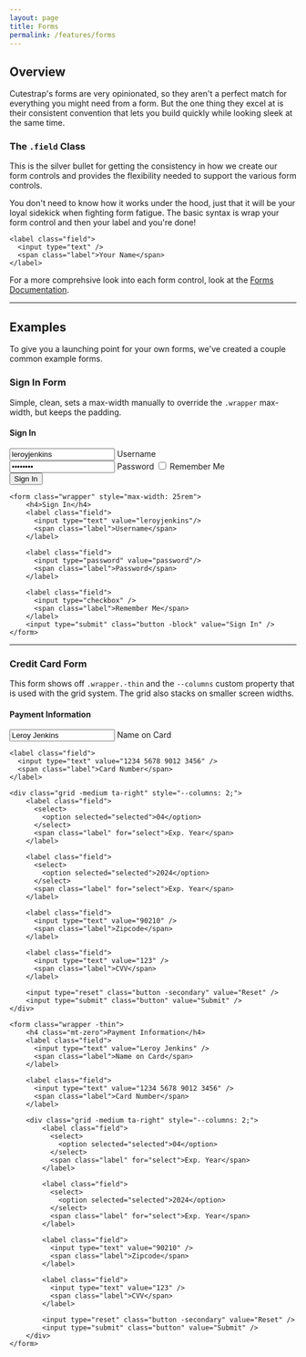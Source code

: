 ```yaml
---
layout: page
title: Forms
permalink: /features/forms
---
```


## Overview

Cutestrap's forms are very opinionated, so they aren't a perfect match for 
everything you might need from a form. But the one thing they excel at is
their consistent convention that lets you build quickly while looking sleek at
the same time.

### The `.field` Class

This is the silver bullet for getting the consistency in how we create our form
controls and provides the flexibility needed to support the various form controls.

You don't need to know how it works under the hood, just that it will be your
loyal sidekick when fighting form fatigue. The basic syntax is wrap your form
control and then your label and you're done!

```
<label class="field">
  <input type="text" />
  <span class="label">Your Name</span>
</label>
```

For a more comprehsive look into each form control, look at the
[Forms Documentation](https://docs.cutestrap.com/section-4.html).

---

## Examples

To give you a launching point for your own forms, we've created a couple common
example forms.

### Sign In Form

<p class="mb-zero">
    Simple, clean, sets a max-width manually to override the <code>.wrapper</code> max-width, but
keeps the padding.
</p>

<form class="wrapper" style="max-width: 25rem">
    <h4 class="mt-zero">Sign In</h4>
    <label class="field">
      <input type="text" value="leroyjenkins"/>
      <span class="label">Username</span>
    </label>
    <label class="field">
      <input type="password" value="password"/>
      <span class="label">Password</span>
    </label>
    <label class="field">
      <input type="checkbox" />
      <span class="label">Remember Me</span>
    </label>
    <input type="submit" class="button -block" value="Sign In" />
</form>

```
<form class="wrapper" style="max-width: 25rem">
    <h4>Sign In</h4>
    <label class="field">
      <input type="text" value="leroyjenkins"/>
      <span class="label">Username</span>
    </label>

    <label class="field">
      <input type="password" value="password"/>
      <span class="label">Password</span>
    </label>

    <label class="field">
      <input type="checkbox" />
      <span class="label">Remember Me</span>
    </label>
    <input type="submit" class="button -block" value="Sign In" />
</form>
```

---

### Credit Card Form

<p class="mb-zero">
    This form shows off <code>.wrapper.-thin</code> and the <code>--columns</code> custom property
that is used with the grid system. The grid also stacks on smaller screen widths.
</p>

<form class="wrapper -thin">
    <h4 class="mt-zero">Payment Information</h4>
    <label class="field">
      <input type="text" value="Leroy Jenkins" />
      <span class="label">Name on Card</span>
    </label>

    <label class="field">
      <input type="text" value="1234 5678 9012 3456" />
      <span class="label">Card Number</span>
    </label>

    <div class="grid -medium ta-right" style="--columns: 2;">
        <label class="field">
          <select>
            <option selected="selected">04</option>
          </select>
          <span class="label" for="select">Exp. Year</span>
        </label>

        <label class="field">
          <select>
            <option selected="selected">2024</option>
          </select>
          <span class="label" for="select">Exp. Year</span>
        </label>

        <label class="field">
          <input type="text" value="90210" />
          <span class="label">Zipcode</span>
        </label>

        <label class="field">
          <input type="text" value="123" />
          <span class="label">CVV</span>
        </label>

        <input type="reset" class="button -secondary" value="Reset" />
        <input type="submit" class="button" value="Submit" />
    </div>
</form>

```
<form class="wrapper -thin">
    <h4 class="mt-zero">Payment Information</h4>
    <label class="field">
      <input type="text" value="Leroy Jenkins" />
      <span class="label">Name on Card</span>
    </label>

    <label class="field">
      <input type="text" value="1234 5678 9012 3456" />
      <span class="label">Card Number</span>
    </label>

    <div class="grid -medium ta-right" style="--columns: 2;">
        <label class="field">
          <select>
            <option selected="selected">04</option>
          </select>
          <span class="label" for="select">Exp. Year</span>
        </label>

        <label class="field">
          <select>
            <option selected="selected">2024</option>
          </select>
          <span class="label" for="select">Exp. Year</span>
        </label>

        <label class="field">
          <input type="text" value="90210" />
          <span class="label">Zipcode</span>
        </label>

        <label class="field">
          <input type="text" value="123" />
          <span class="label">CVV</span>
        </label>

        <input type="reset" class="button -secondary" value="Reset" />
        <input type="submit" class="button" value="Submit" />
    </div>
</form>
```

